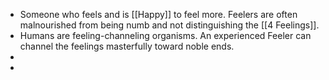 - Someone who feels and is [[Happy]] to feel more. Feelers are often malnourished from being numb and not distinguishing the [[4 Feelings]].
- Humans are feeling-channeling organisms. An experienced Feeler can channel the feelings masterfully toward noble ends.
-
-